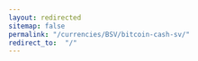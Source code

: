 ```yaml
---
layout: redirected
sitemap: false
permalink: "/currencies/BSV/bitcoin-cash-sv/"
redirect_to:  "/"
---
```

